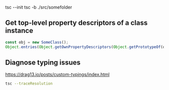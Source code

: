 tsc --init
tsc -b ./src/somefolder


## Get top-level property descriptors of a class instance

```javascript
const obj = new SomeClass();
Object.entries(Object.getOwnPropertyDescriptors(Object.getPrototypeOf(obj)))
```


## Diagnose typing issues
https://drag13.io/posts/custom-typings/index.html
```sh
tsc --traceResolution
```
